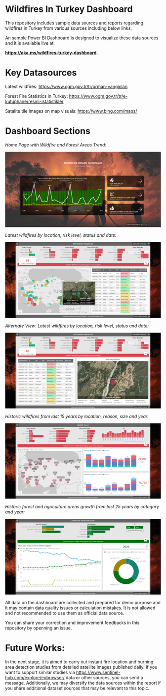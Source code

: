 # Wildfires In Turkey Dashboard

This repository includes sample data sources and reports regarding wildfires in Turkey from various sources including below links. 

An sample Power BI Dashboard is designed to visualize these data sources and it is available live at:

**https://aka.ms/wildfires-turkey-dashboard.**


# Key Datasources

Latest wildfires:
https://www.ogm.gov.tr/tr/orman-yanginlari

Forest Fire Statistics in Turkey: 
https://www.ogm.gov.tr/tr/e-kutuphane/resmi-istatistikler

Satalite tile images on map visuals:
https://www.bing.com/maps/



# Dashboard Sections

_Home Page with Wildfire and Forest Areas Trend:_

![](https://github.com/mustafaasiroglu/wildfires-turkey/blob/main/screenshot-1.png)

_Latest wildfires by location, risk level, status and date:_

![](https://github.com/mustafaasiroglu/wildfires-turkey/blob/main/screenshot-2.png)

_Alternate View: Latest wildfires by location, risk level, status and date:_

![](https://github.com/mustafaasiroglu/wildfires-turkey/blob/main/screenshot-3.png)

_Historic wildfires from last 15 years by location, reason, size and year:_

![](https://github.com/mustafaasiroglu/wildfires-turkey/blob/main/screenshot-4.png)

_Historic forest and agriculture areas growth from last 25 years by category and year:_

![](https://github.com/mustafaasiroglu/wildfires-turkey/blob/main/screenshot-5.png)

All data on the dashboard are collected and prepared for demo purpose and it may contain data quality issues or calculation mistakes. It is not allowed and not recommended to use them as official data source.

You can share your correction and improvement feedbacks in this repository by openning an issue.

# Future Works:

In the next stage, it is aimed to carry out instant fire location and burning area detection studies from detailed satellite images published daily. If you want to support similar studies via https://www.sentinel-hub.com/explore/eobrowser/ data or other sources, you can send a message. Additionally, we may diversify the data sources within the report if you share additional dataset sources that may be relevant to this topic.

